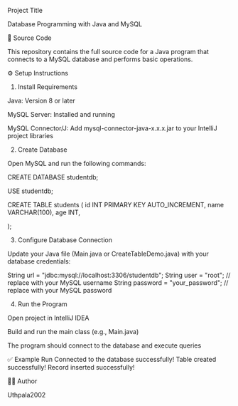 Project Title

Database Programming with Java and MySQL

📂 Source Code

This repository contains the full source code for a Java program that connects to a MySQL database and performs basic operations.

⚙ Setup Instructions
1. Install Requirements

Java: Version 8 or later

MySQL Server: Installed and running

MySQL Connector/J: Add mysql-connector-java-x.x.x.jar to your IntelliJ project libraries

2. Create Database

Open MySQL and run the following commands:

CREATE DATABASE studentdb;

USE studentdb;

CREATE TABLE students (
    id INT PRIMARY KEY AUTO_INCREMENT,
    name VARCHAR(100),
    age INT,
    
);

3. Configure Database Connection

Update your Java file (Main.java or CreateTableDemo.java) with your database credentials:

String url = "jdbc:mysql://localhost:3306/studentdb";
String user = "root";   // replace with your MySQL username
String password = "your_password"; // replace with your MySQL password

4. Run the Program

Open project in IntelliJ IDEA

Build and run the main class (e.g., Main.java)

The program should connect to the database and execute queries



✅ Example Run
Connected to the database successfully!
Table created successfully!
Record inserted successfully!

👨‍💻 Author

Uthpala2002
